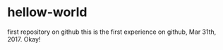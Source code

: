 # hellow-world
first repository on github
this is the first experience on github, Mar 31th, 2017.
Okay!
